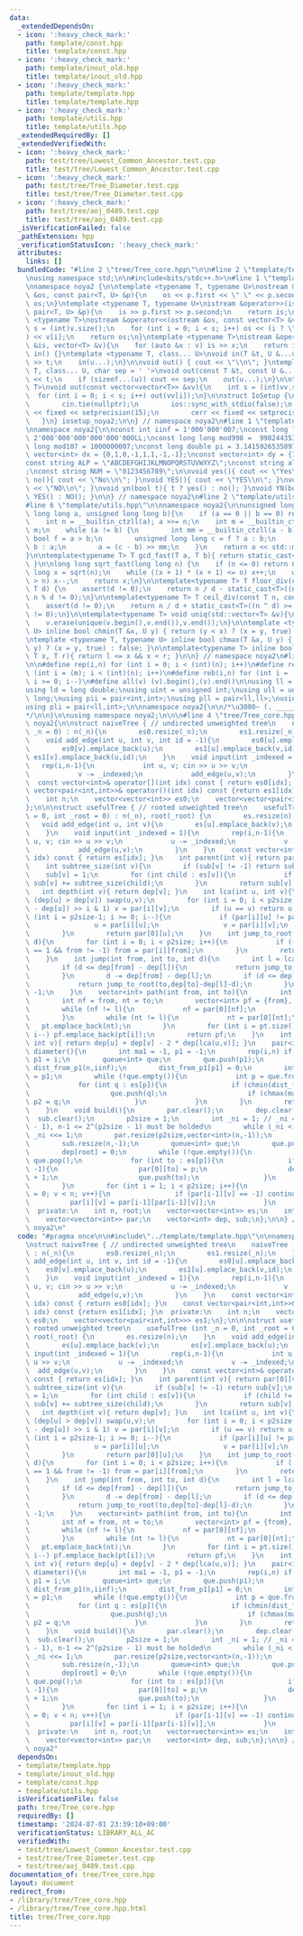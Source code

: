 ```yaml
---
data:
  _extendedDependsOn:
  - icon: ':heavy_check_mark:'
    path: template/const.hpp
    title: template/const.hpp
  - icon: ':heavy_check_mark:'
    path: template/inout_old.hpp
    title: template/inout_old.hpp
  - icon: ':heavy_check_mark:'
    path: template/template.hpp
    title: template/template.hpp
  - icon: ':heavy_check_mark:'
    path: template/utils.hpp
    title: template/utils.hpp
  _extendedRequiredBy: []
  _extendedVerifiedWith:
  - icon: ':heavy_check_mark:'
    path: test/tree/Lowest_Common_Ancestor.test.cpp
    title: test/tree/Lowest_Common_Ancestor.test.cpp
  - icon: ':heavy_check_mark:'
    path: test/tree/Tree_Diameter.test.cpp
    title: test/tree/Tree_Diameter.test.cpp
  - icon: ':heavy_check_mark:'
    path: test/tree/aoj_0489.test.cpp
    title: test/tree/aoj_0489.test.cpp
  _isVerificationFailed: false
  _pathExtension: hpp
  _verificationStatusIcon: ':heavy_check_mark:'
  attributes:
    links: []
  bundledCode: "#line 2 \"tree/Tree_core.hpp\"\n\n#line 2 \"template/template.hpp\"\
    \nusing namespace std;\n\n#include<bits/stdc++.h>\n#line 1 \"template/inout_old.hpp\"\
    \nnamespace noya2 {\n\ntemplate <typename T, typename U>\nostream &operator<<(ostream\
    \ &os, const pair<T, U> &p){\n    os << p.first << \" \" << p.second;\n    return\
    \ os;\n}\ntemplate <typename T, typename U>\nistream &operator>>(istream &is,\
    \ pair<T, U> &p){\n    is >> p.first >> p.second;\n    return is;\n}\n\ntemplate\
    \ <typename T>\nostream &operator<<(ostream &os, const vector<T> &v){\n    int\
    \ s = (int)v.size();\n    for (int i = 0; i < s; i++) os << (i ? \" \" : \"\"\
    ) << v[i];\n    return os;\n}\ntemplate <typename T>\nistream &operator>>(istream\
    \ &is, vector<T> &v){\n    for (auto &x : v) is >> x;\n    return is;\n}\n\nvoid\
    \ in() {}\ntemplate <typename T, class... U>\nvoid in(T &t, U &...u){\n    cin\
    \ >> t;\n    in(u...);\n}\n\nvoid out() { cout << \"\\n\"; }\ntemplate <typename\
    \ T, class... U, char sep = ' '>\nvoid out(const T &t, const U &...u){\n    cout\
    \ << t;\n    if (sizeof...(u)) cout << sep;\n    out(u...);\n}\n\ntemplate<typename\
    \ T>\nvoid out(const vector<vector<T>> &vv){\n    int s = (int)vv.size();\n  \
    \  for (int i = 0; i < s; i++) out(vv[i]);\n}\n\nstruct IoSetup {\n    IoSetup(){\n\
    \        cin.tie(nullptr);\n        ios::sync_with_stdio(false);\n        cout\
    \ << fixed << setprecision(15);\n        cerr << fixed << setprecision(7);\n \
    \   }\n} iosetup_noya2;\n\n} // namespace noya2\n#line 1 \"template/const.hpp\"\
    \nnamespace noya2{\n\nconst int iinf = 1'000'000'007;\nconst long long linf =\
    \ 2'000'000'000'000'000'000LL;\nconst long long mod998 =  998244353;\nconst long\
    \ long mod107 = 1000000007;\nconst long double pi = 3.14159265358979323;\nconst\
    \ vector<int> dx = {0,1,0,-1,1,1,-1,-1};\nconst vector<int> dy = {1,0,-1,0,1,-1,-1,1};\n\
    const string ALP = \"ABCDEFGHIJKLMNOPQRSTUVWXYZ\";\nconst string alp = \"abcdefghijklmnopqrstuvwxyz\"\
    ;\nconst string NUM = \"0123456789\";\n\nvoid yes(){ cout << \"Yes\\n\"; }\nvoid\
    \ no(){ cout << \"No\\n\"; }\nvoid YES(){ cout << \"YES\\n\"; }\nvoid NO(){ cout\
    \ << \"NO\\n\"; }\nvoid yn(bool t){ t ? yes() : no(); }\nvoid YN(bool t){ t ?\
    \ YES() : NO(); }\n\n} // namespace noya2\n#line 2 \"template/utils.hpp\"\n\n\
    #line 6 \"template/utils.hpp\"\n\nnamespace noya2{\n\nunsigned long long inner_binary_gcd(unsigned\
    \ long long a, unsigned long long b){\n    if (a == 0 || b == 0) return a + b;\n\
    \    int n = __builtin_ctzll(a); a >>= n;\n    int m = __builtin_ctzll(b); b >>=\
    \ m;\n    while (a != b) {\n        int mm = __builtin_ctzll(a - b);\n       \
    \ bool f = a > b;\n        unsigned long long c = f ? a : b;\n        b = f ?\
    \ b : a;\n        a = (c - b) >> mm;\n    }\n    return a << std::min(n, m);\n\
    }\n\ntemplate<typename T> T gcd_fast(T a, T b){ return static_cast<T>(inner_binary_gcd(std::abs(a),std::abs(b)));\
    \ }\n\nlong long sqrt_fast(long long n) {\n    if (n <= 0) return 0;\n    long\
    \ long x = sqrt(n);\n    while ((x + 1) * (x + 1) <= n) x++;\n    while (x * x\
    \ > n) x--;\n    return x;\n}\n\ntemplate<typename T> T floor_div(const T n, const\
    \ T d) {\n    assert(d != 0);\n    return n / d - static_cast<T>((n ^ d) < 0 &&\
    \ n % d != 0);\n}\n\ntemplate<typename T> T ceil_div(const T n, const T d) {\n\
    \    assert(d != 0);\n    return n / d + static_cast<T>((n ^ d) >= 0 && n % d\
    \ != 0);\n}\n\ntemplate<typename T> void uniq(std::vector<T> &v){\n    std::sort(v.begin(),v.end());\n\
    \    v.erase(unique(v.begin(),v.end()),v.end());\n}\n\ntemplate <typename T, typename\
    \ U> inline bool chmin(T &x, U y) { return (y < x) ? (x = y, true) : false; }\n\
    \ntemplate <typename T, typename U> inline bool chmax(T &x, U y) { return (x <\
    \ y) ? (x = y, true) : false; }\n\ntemplate<typename T> inline bool range(T l,\
    \ T x, T r){ return l <= x && x < r; }\n\n} // namespace noya2\n#line 8 \"template/template.hpp\"\
    \n\n#define rep(i,n) for (int i = 0; i < (int)(n); i++)\n#define repp(i,m,n) for\
    \ (int i = (m); i < (int)(n); i++)\n#define reb(i,n) for (int i = (int)(n-1);\
    \ i >= 0; i--)\n#define all(v) (v).begin(),(v).end()\n\nusing ll = long long;\n\
    using ld = long double;\nusing uint = unsigned int;\nusing ull = unsigned long\
    \ long;\nusing pii = pair<int,int>;\nusing pll = pair<ll,ll>;\nusing pil = pair<int,ll>;\n\
    using pli = pair<ll,int>;\n\nnamespace noya2{\n\n/*\u3000~ (. _________ . /)\u3000\
    */\n\n}\n\nusing namespace noya2;\n\n\n#line 4 \"tree/Tree_core.hpp\"\n\nnamespace\
    \ noya2{\n\nstruct naiveTree { // undirected unweighted tree\n    naiveTree (int\
    \ _n = 0) : n(_n){\n        es0.resize(_n);\n        es1.resize(_n);\n    }\n\
    \    void add_edge(int u, int v, int id = -1){\n        es0[u].emplace_back(v);\n\
    \        es0[v].emplace_back(u);\n        es1[u].emplace_back(v,id);\n       \
    \ es1[v].emplace_back(u,id);\n    }\n    void input(int _indexed = 1){\n     \
    \   rep(i,n-1){\n            int u, v; cin >> u >> v;\n            u -= _indexed;\n\
    \            v -= _indexed;\n            add_edge(u,v);\n        }\n    }\n  \
    \  const vector<int>& operator[](int idx) const { return es0[idx]; }\n    const\
    \ vector<pair<int,int>>& operator()(int idx) const {return es1[idx]; }\n  private:\n\
    \    int n;\n    vector<vector<int>> es0;\n    vector<vector<pair<int,int>>> es1;\n\
    };\n\n\nstruct usefulTree { // rooted unweighted tree\n    usefulTree (int _n\
    \ = 0, int _root = 0) : n(_n), root(_root) {\n        es.resize(n);\n    }\n \
    \   void add_edge(int u, int v){\n        es[u].emplace_back(v);\n        es[v].emplace_back(u);\n\
    \    }\n    void input(int _indexed = 1){\n        rep(i,n-1){\n            int\
    \ u, v; cin >> u >> v;\n            u -= _indexed;\n            v -= _indexed;\n\
    \            add_edge(u,v);\n        }\n    }\n    const vector<int>& operator[](int\
    \ idx) const { return es[idx]; }\n    int parent(int v){ return par[0][v]; }\n\
    \    int subtree_size(int v){\n        if (sub[v] != -1) return sub[v];\n    \
    \    sub[v] = 1;\n        for (int child : es[v]){\n            if (child != par[0][v])\
    \ sub[v] += subtree_size(child);\n        }\n        return sub[v];\n    }\n \
    \   int depth(int v){ return dep[v]; }\n    int lca(int u, int v){\n        if\
    \ (dep[u] > dep[v]) swap(u,v);\n        for (int i = 0; i < p2size; i++) if ((dep[v]\
    \ - dep[u]) >> i & 1) v = par[i][v];\n        if (u == v) return u;\n        for\
    \ (int i = p2size-1; i >= 0; i--){\n            if (par[i][u] != par[i][v]){\n\
    \                u = par[i][u];\n                v = par[i][v];\n            }\n\
    \        }\n        return par[0][u];\n    }\n    int jump_to_root(int from, int\
    \ d){\n        for (int i = 0; i < p2size; i++){\n            if ((d >> i & 1)\
    \ == 1 && from != -1) from = par[i][from];\n        }\n        return from;\n\
    \    }\n    int jump(int from, int to, int d){\n        int l = lca(from,to);\n\
    \        if (d <= dep[from] - dep[l]){\n            return jump_to_root(from,d);\n\
    \        }\n        d -= dep[from] - dep[l];\n        if (d <= dep[to] - dep[l]){\n\
    \            return jump_to_root(to,dep[to]-dep[l]-d);\n        }\n        return\
    \ -1;\n    }\n    vector<int> path(int from, int to){\n        int l = lca(from,to);\n\
    \        int nf = from, nt = to;\n        vector<int> pf = {from}, pt = {to};\n\
    \        while (nf != l){\n            nf = par[0][nf];\n            pf.emplace_back(nf);\n\
    \        }\n        while (nt != l){\n            nt = par[0][nt];\n         \
    \   pt.emplace_back(nt);\n        }\n        for (int i = pt.size()-2; i >= 0;\
    \ i--) pf.emplace_back(pt[i]);\n        return pf;\n    }\n    int dist(int u,\
    \ int v){ return dep[u] + dep[v] - 2 * dep[lca(u,v)]; }\n    pair<int,pair<int,int>>\
    \ diameter(){\n        int ma1 = -1, p1 = -1;\n        rep(i,n) if (chmax(ma1,dep[i]))\
    \ p1 = i;\n        queue<int> que;\n        que.push(p1);\n        vector<int>\
    \ dist_from_p1(n,iinf);\n        dist_from_p1[p1] = 0;\n        int ma2 = 0, p2\
    \ = p1;\n        while (!que.empty()){\n            int p = que.front(); que.pop();\n\
    \            for (int q : es[p]){\n                if (chmin(dist_from_p1[q],dist_from_p1[p]+1)){\n\
    \                    que.push(q);\n                    if (chmax(ma2,dist_from_p1[q]))\
    \ p2 = q;\n                }\n            }\n        }\n        return make_pair(ma2,make_pair(p1,p2));\n\
    \    }\n    void build(){\n        par.clear();\n        dep.clear();\n      \
    \  sub.clear();\n        p2size = 1;\n        int _ni = 1; // _ni = 2^(p2size\
    \ - 1), n-1 <= 2^(p2size - 1) must be holded\n        while (_ni < n-1) p2size++,\
    \ _ni <<= 1;\n        par.resize(p2size,vector<int>(n,-1));\n        dep.resize(n,-1);\n\
    \        sub.resize(n,-1);\n        queue<int> que;\n        que.push(root);\n\
    \        dep[root] = 0;\n        while (!que.empty()){\n            int p = que.front();\
    \ que.pop();\n            for (int to : es[p]){\n                if (dep[to] ==\
    \ -1){\n                    par[0][to] = p;\n                    dep[to] = dep[p]\
    \ + 1;\n                    que.push(to);\n                }\n            }\n\
    \        }\n        for (int i = 1; i < p2size; i++){\n            for (int v\
    \ = 0; v < n; v++){\n                if (par[i-1][v] == -1) continue;\n      \
    \          par[i][v] = par[i-1][par[i-1][v]];\n            }\n        }\n    }\n\
    \  private:\n    int n, root;\n    vector<vector<int>> es;\n    int p2size;\n\
    \    vector<vector<int>> par;\n    vector<int> dep, sub;\n};\n\n} // namespace\
    \ noya2\n"
  code: "#pragma once\n\n#include\"../template/template.hpp\"\n\nnamespace noya2{\n\
    \nstruct naiveTree { // undirected unweighted tree\n    naiveTree (int _n = 0)\
    \ : n(_n){\n        es0.resize(_n);\n        es1.resize(_n);\n    }\n    void\
    \ add_edge(int u, int v, int id = -1){\n        es0[u].emplace_back(v);\n    \
    \    es0[v].emplace_back(u);\n        es1[u].emplace_back(v,id);\n        es1[v].emplace_back(u,id);\n\
    \    }\n    void input(int _indexed = 1){\n        rep(i,n-1){\n            int\
    \ u, v; cin >> u >> v;\n            u -= _indexed;\n            v -= _indexed;\n\
    \            add_edge(u,v);\n        }\n    }\n    const vector<int>& operator[](int\
    \ idx) const { return es0[idx]; }\n    const vector<pair<int,int>>& operator()(int\
    \ idx) const {return es1[idx]; }\n  private:\n    int n;\n    vector<vector<int>>\
    \ es0;\n    vector<vector<pair<int,int>>> es1;\n};\n\n\nstruct usefulTree { //\
    \ rooted unweighted tree\n    usefulTree (int _n = 0, int _root = 0) : n(_n),\
    \ root(_root) {\n        es.resize(n);\n    }\n    void add_edge(int u, int v){\n\
    \        es[u].emplace_back(v);\n        es[v].emplace_back(u);\n    }\n    void\
    \ input(int _indexed = 1){\n        rep(i,n-1){\n            int u, v; cin >>\
    \ u >> v;\n            u -= _indexed;\n            v -= _indexed;\n          \
    \  add_edge(u,v);\n        }\n    }\n    const vector<int>& operator[](int idx)\
    \ const { return es[idx]; }\n    int parent(int v){ return par[0][v]; }\n    int\
    \ subtree_size(int v){\n        if (sub[v] != -1) return sub[v];\n        sub[v]\
    \ = 1;\n        for (int child : es[v]){\n            if (child != par[0][v])\
    \ sub[v] += subtree_size(child);\n        }\n        return sub[v];\n    }\n \
    \   int depth(int v){ return dep[v]; }\n    int lca(int u, int v){\n        if\
    \ (dep[u] > dep[v]) swap(u,v);\n        for (int i = 0; i < p2size; i++) if ((dep[v]\
    \ - dep[u]) >> i & 1) v = par[i][v];\n        if (u == v) return u;\n        for\
    \ (int i = p2size-1; i >= 0; i--){\n            if (par[i][u] != par[i][v]){\n\
    \                u = par[i][u];\n                v = par[i][v];\n            }\n\
    \        }\n        return par[0][u];\n    }\n    int jump_to_root(int from, int\
    \ d){\n        for (int i = 0; i < p2size; i++){\n            if ((d >> i & 1)\
    \ == 1 && from != -1) from = par[i][from];\n        }\n        return from;\n\
    \    }\n    int jump(int from, int to, int d){\n        int l = lca(from,to);\n\
    \        if (d <= dep[from] - dep[l]){\n            return jump_to_root(from,d);\n\
    \        }\n        d -= dep[from] - dep[l];\n        if (d <= dep[to] - dep[l]){\n\
    \            return jump_to_root(to,dep[to]-dep[l]-d);\n        }\n        return\
    \ -1;\n    }\n    vector<int> path(int from, int to){\n        int l = lca(from,to);\n\
    \        int nf = from, nt = to;\n        vector<int> pf = {from}, pt = {to};\n\
    \        while (nf != l){\n            nf = par[0][nf];\n            pf.emplace_back(nf);\n\
    \        }\n        while (nt != l){\n            nt = par[0][nt];\n         \
    \   pt.emplace_back(nt);\n        }\n        for (int i = pt.size()-2; i >= 0;\
    \ i--) pf.emplace_back(pt[i]);\n        return pf;\n    }\n    int dist(int u,\
    \ int v){ return dep[u] + dep[v] - 2 * dep[lca(u,v)]; }\n    pair<int,pair<int,int>>\
    \ diameter(){\n        int ma1 = -1, p1 = -1;\n        rep(i,n) if (chmax(ma1,dep[i]))\
    \ p1 = i;\n        queue<int> que;\n        que.push(p1);\n        vector<int>\
    \ dist_from_p1(n,iinf);\n        dist_from_p1[p1] = 0;\n        int ma2 = 0, p2\
    \ = p1;\n        while (!que.empty()){\n            int p = que.front(); que.pop();\n\
    \            for (int q : es[p]){\n                if (chmin(dist_from_p1[q],dist_from_p1[p]+1)){\n\
    \                    que.push(q);\n                    if (chmax(ma2,dist_from_p1[q]))\
    \ p2 = q;\n                }\n            }\n        }\n        return make_pair(ma2,make_pair(p1,p2));\n\
    \    }\n    void build(){\n        par.clear();\n        dep.clear();\n      \
    \  sub.clear();\n        p2size = 1;\n        int _ni = 1; // _ni = 2^(p2size\
    \ - 1), n-1 <= 2^(p2size - 1) must be holded\n        while (_ni < n-1) p2size++,\
    \ _ni <<= 1;\n        par.resize(p2size,vector<int>(n,-1));\n        dep.resize(n,-1);\n\
    \        sub.resize(n,-1);\n        queue<int> que;\n        que.push(root);\n\
    \        dep[root] = 0;\n        while (!que.empty()){\n            int p = que.front();\
    \ que.pop();\n            for (int to : es[p]){\n                if (dep[to] ==\
    \ -1){\n                    par[0][to] = p;\n                    dep[to] = dep[p]\
    \ + 1;\n                    que.push(to);\n                }\n            }\n\
    \        }\n        for (int i = 1; i < p2size; i++){\n            for (int v\
    \ = 0; v < n; v++){\n                if (par[i-1][v] == -1) continue;\n      \
    \          par[i][v] = par[i-1][par[i-1][v]];\n            }\n        }\n    }\n\
    \  private:\n    int n, root;\n    vector<vector<int>> es;\n    int p2size;\n\
    \    vector<vector<int>> par;\n    vector<int> dep, sub;\n};\n\n} // namespace\
    \ noya2"
  dependsOn:
  - template/template.hpp
  - template/inout_old.hpp
  - template/const.hpp
  - template/utils.hpp
  isVerificationFile: false
  path: tree/Tree_core.hpp
  requiredBy: []
  timestamp: '2024-07-01 23:39:10+09:00'
  verificationStatus: LIBRARY_ALL_AC
  verifiedWith:
  - test/tree/Lowest_Common_Ancestor.test.cpp
  - test/tree/Tree_Diameter.test.cpp
  - test/tree/aoj_0489.test.cpp
documentation_of: tree/Tree_core.hpp
layout: document
redirect_from:
- /library/tree/Tree_core.hpp
- /library/tree/Tree_core.hpp.html
title: tree/Tree_core.hpp
---
```

